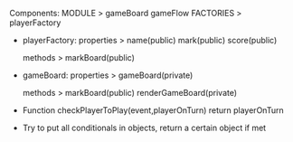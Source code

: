 Components: MODULE >
                    gameBoard
                    gameFlow
            FACTORIES >
                    playerFactory

- playerFactory:
    properties > name(public)
                 mark(public)
                 score(public)

    methods > markBoard(public)

- gameBoard:
    properties > gameBoard(private)

    methods > markBoard(public)
              renderGameBoard(private)

<!-- - Gameboard is an array with 9 indexes, each one of them belong to a square in the display -->

<!-- - Switch between player 1 and player 2 between turns -->

<!-- - Store values of text content inside the array
    :assign an id with a number to every square
    :use it as an index indicator to later push the value inside into the array -->

<!-- - Check if there is any winner after event listened

    :iterate every array of winScenarios object and check if all three numbers of the array exist in your playerMoves
    :refactor drawMarkOnGameBoard -->

<!-- - Function to display congratulating message on win -->

<!-- - Function to reset the game if a winner is found (reset divs textContent,
                                                   reset gameboard Array,
                                                   reset playerMoves Array) -->

- Function checkPlayerToPlay(event,playerOnTurn) return playerOnTurn

- Try to put all conditionals in objects, return a certain object if met